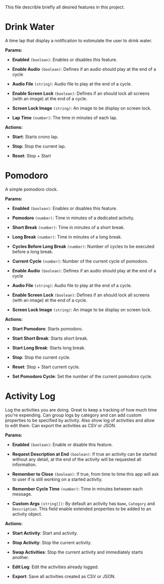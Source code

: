 This file describle briefly all desired features in this project.

# Drink Water

A time lap that display a notification to estimulate the user to drink water.

**Params:**  

- **Enabled** `(boolean)`: Enables or disables this feature.

- **Enable Audio** `(boolean)`: Defines if an audio should play at the end of a cycle

- **Audio File** `(string)`: Audio file to play at the end of a cycle.

- **Enable Screen Lock** `(boolean)`: Defines if an should lock all screens (with an image) at the end of a cycle.

- **Screen Lock Image** `(string)`: An image to be display on screen lock.

- **Lap Time** `(number)`: The time in minutes of each lap.

**Actions:**

- **Start**: Starts crono lap.

- **Stop**: Stop the current lap.

- **Reset**: Stop + Start

# Pomodoro

A simple pomodoro clock.

**Params:**

- **Enabled** `(boolean)`: Enables or disables this feature.

- **Pomodoro** `(number)`: Time in minutes of a dedicated activity.

- **Short Break** `(number)`: Time in minutes of a short break.

- **Long Break** `(number)`: Time in minutes of a long break.

- **Cycles Before Long Break** `(number)`: Number of cycles to be executed before a long break.

- **Current Cycle** `(number)`: Number of the current cycle of pomodoro.

- **Enable Audio** `(boolean)`: Defines if an audio should play at the end of a cycle

- **Audio File** `(string)`: Audio file to play at the end of a cycle.

- **Enable Screen Lock** `(boolean)`: Defines if an should lock all screens (with an image) at the end of a cycle.

- **Screen Lock Image** `(string)`: An image to be display on screen lock.

**Actions:**

- **Start Pomodoro**: Starts pomodoro.

- **Start Short Break**: Starts short break.

- **Start Long Break**: Starts long break.

- **Stop**: Stop the current cycle.

- **Reset**: Stop + Start current cycle.

- **Set Pomodoro Cycle**: Set the number of the current pomodoro cycle.

# Activity Log

Log the activities you are doing. Great to keep a tracking of how much time you're expending. Can group logs by category and can add custom properties to be specified by activity. Also show log of activities and allow to edit them. Can export the activities as CSV or JSON.

**Params:**

- **Enabled** `(boolean)`: Enable or disable this feature.

- **Request Description at End** `(boolean)`: If true an activity can be started without any detail, at the end of the activity will be requested all information.

- **Remember to Close** `(boolean)`: If true, from time to time this app will ask to user if is still working on a started activity.

- **Remember Cycle Time** `(number)`: Time in minutes between each message.

- **Custom Args** `(string[])`: By default an activity has `Name`, `Category` and `Description`. This field enable extended properties to be added to an activity object.

**Actions:**

- **Start Activity**: Start and activity.

- **Stop Activity**: Stop the current activity.

- **Swap Activities**: Stop the current activity and immediately starts another.

- **Edit Log**: Edit the activities already logged.

- **Export**: Save all activities created as CSV or JSON.